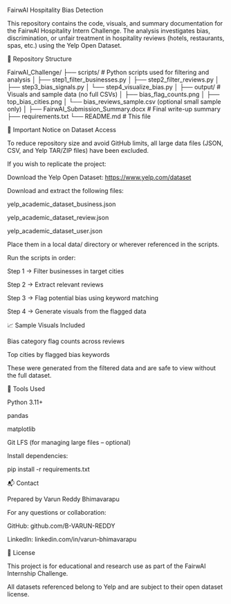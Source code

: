 FairwAI Hospitality Bias Detection

This repository contains the code, visuals, and summary documentation for the FairwAI Hospitality Intern Challenge. The analysis investigates bias, discrimination, or unfair treatment in hospitality reviews (hotels, restaurants, spas, etc.) using the Yelp Open Dataset.

📂 Repository Structure

FairwAI_Challenge/
├── scripts/                     # Python scripts used for filtering and analysis
│   ├── step1_filter_businesses.py
│   ├── step2_filter_reviews.py
│   ├── step3_bias_signals.py
│   └── step4_visualize_bias.py
│
├── output/                      # Visuals and sample data (no full CSVs)
│   ├── bias_flag_counts.png
│   ├── top_bias_cities.png
│   └── bias_reviews_sample.csv (optional small sample only)
│
├── FairwAI_Submission_Summary.docx  # Final write-up summary
├── requirements.txt
└── README.md                   # This file

🚨 Important Notice on Dataset Access

To reduce repository size and avoid GitHub limits, all large data files (JSON, CSV, and Yelp TAR/ZIP files) have been excluded.

If you wish to replicate the project:

Download the Yelp Open Dataset:
https://www.yelp.com/dataset

Download and extract the following files:

yelp_academic_dataset_business.json

yelp_academic_dataset_review.json

yelp_academic_dataset_user.json

Place them in a local data/ directory or wherever referenced in the scripts.

Run the scripts in order:

Step 1 → Filter businesses in target cities

Step 2 → Extract relevant reviews

Step 3 → Flag potential bias using keyword matching

Step 4 → Generate visuals from the flagged data

📈 Sample Visuals Included

Bias category flag counts across reviews

Top cities by flagged bias keywords

These were generated from the filtered data and are safe to view without the full dataset.

🤖 Tools Used

Python 3.11+

pandas

matplotlib

Git LFS (for managing large files – optional)

Install dependencies:

pip install -r requirements.txt

📬 Contact

Prepared by Varun Reddy Bhimavarapu

For any questions or collaboration:

GitHub: github.com/B-VARUN-REDDY

LinkedIn: linkedin.com/in/varun-bhimavarapu

📄 License

This project is for educational and research use as part of the FairwAI Internship Challenge.

All datasets referenced belong to Yelp and are subject to their open dataset license.

